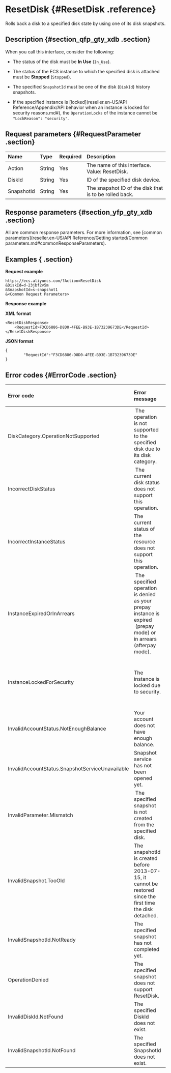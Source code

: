 # ResetDisk {#ResetDisk .reference}

Rolls back a disk to a specified disk state by using one of its disk snapshots.

## Description {#section_qfp_gty_xdb .section}

When you call this interface, consider the following:

-   The status of the disk must be **In Use** \(`In_Use`\).

-   The status of the ECS instance to which the specified disk is attached must be **Stopped** \(`Stopped`\).

-   The specified `SnapshotId` must be one of the disk \(`DiskId`\) history snapshots.

-   If the specified instance is [locked](reseller.en-US/API Reference/Appendix/API behavior when an instance is locked for security reasons.md#), the `OperationLocks` of the instance cannot be `"LockReason": "security"`.


## Request parameters {#RequestParameter .section}

|Name|Type|Required|Description|
|:---|:---|:-------|:----------|
|Action|String|Yes|The name of this interface. Value: ResetDisk.|
|DiskId|String|Yes|ID of the specified disk device.|
|Snapshotid|String|Yes|The snapshot ID of the disk that is to be rolled back.|

## Response parameters {#section_yfp_gty_xdb .section}

All are common response parameters. For more information, see [common parameters](reseller.en-US/API Reference/Getting started/Common parameters.md#commonResponseParameters).

## Examples { .section}

**Request example** 

```
https://ecs.aliyuncs.com/?Action=ResetDisk
&DiskId=d-23jbf2v5m
&SnapshotId=s-snapshot1
&<Common Request Parameters>
```

**Response example** 

**XML format**

```
<ResetDiskResponse>
    <RequestId>F3CD6886-D8D0-4FEE-B93E-1B73239673DE</RequestId>
</ResetDiskResponse>
```

 **JSON format** 

```
{
        "RequestId":"F3CD6886-D8D0-4FEE-B93E-1B73239673DE"
}
```

## Error codes {#ErrorCode .section}

|Error code|Error message|HTTP status code|Meaning|
|:---------|:------------|:---------------|:------|
|DiskCategory.OperationNotSupported| The operation is not supported to the specified disk due to its disk category.|400| The category of the specified disk does not support rolling back.|
|IncorrectDiskStatus| The current disk status does not support this operation.|403|The status of the disk must be **In Use** \(`In_Use`\).|
|IncorrectInstanceStatus|The current status of the resource does not support this operation.|403|The status of the ECS instance to which the specified is attached must be **Stopped** \(`Stopped`\).|
|InstanceExpiredOrInArrears| The specified operation is denied as your prepay instance is expired  \(prepay mode\) or in arrears \(afterpay mode\).|403|Your subscription instance has expired. Or your Pay-As-You-Go instance has an overdue payment.|
|InstanceLockedForSecurity|The instance is locked due to security.|403|Your instance has been [locked](reseller.en-US/API Reference/Appendix/API behavior when an instance is locked for security reasons.md#) for security reasons.|
|InvalidAccountStatus.NotEnoughBalance|Your account does not have enough balance.|403| You registered credit card is invalid. Or insufficient balance in your PayPal account.|
|InvalidAccountStatus.SnapshotServiceUnavailable|Snapshot service has not been opened yet.|403|You have not signed up for the snapshot service yet. Please visit the [ECS console](https://partners-intl.console.aliyun.com/#/ecs) to sign up and activate your account.|
|InvalidParameter.Mismatch| The specified snapshot is not created from the specified disk.|403|The specified SnapshotId must be one of the disk history snapshots.|
|InvalidSnapshot.TooOld|The snapshotId is created before 2013-07-15, it cannot be restored since the first time the disk detached.|403| The specified snapshot was created on or before July 15, 2013, and it cannot be used to roll back a disk.|
|InvalidSnapshotId.NotReady|The specified snapshot has not completed yet.|403|The specified snapshot is being created, please try again later.|
|OperationDenied|The specified snapshot does not support ResetDisk.|403|The specified snapshot cannot be used to roll back the disk.|
|InvalidDiskId.NotFound|The specified DiskId does not exist.|404|The specified disk does not exist.|
|InvalidSnapshotId.NotFound|The specified SnapshotId does not exist.|404|The specified disk does not exist.|


